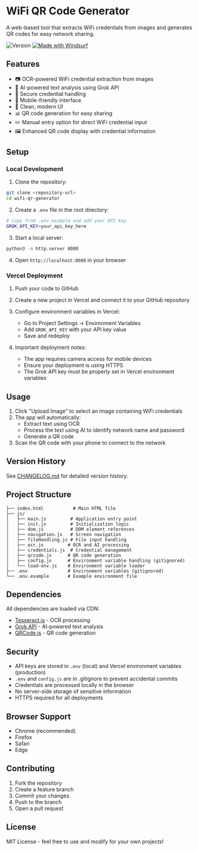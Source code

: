# WiFi QR Code Generator

A web-based tool that extracts WiFi credentials from images and generates QR codes for easy network sharing.

![Version](https://img.shields.io/badge/version-1.6.0-blue.svg)
[![Made with Windsurf](https://img.shields.io/badge/Made%20with-windsurf.ai-4e54c8.svg)](https://windsurf.ai)

## Features

- 📷 OCR-powered WiFi credential extraction from images
- 🤖 AI-powered text analysis using Grok API
- 🔐 Secure credential handling
- 📱 Mobile-friendly interface
- 🎨 Clean, modern UI
- 📊 QR code generation for easy sharing
- ✏️ Manual entry option for direct WiFi credential input
- 🖼️ Enhanced QR code display with credential information

## Setup

### Local Development

1. Clone the repository:
```bash
git clone <repository-url>
cd wifi-qr-generator
```

2. Create a `.env` file in the root directory:
```bash
# Copy from .env.example and add your API key
GROK_API_KEY=your_api_key_here
```

3. Start a local server:
```bash
python3 -m http.server 8080
```

4. Open `http://localhost:8080` in your browser

### Vercel Deployment

1. Push your code to GitHub

2. Create a new project in Vercel and connect it to your GitHub repository

3. Configure environment variables in Vercel:
   - Go to Project Settings → Environment Variables
   - Add `GROK_API_KEY` with your API key value
   - Save and redeploy

4. Important deployment notes:
   - The app requires camera access for mobile devices
   - Ensure your deployment is using HTTPS
   - The Grok API key must be properly set in Vercel environment variables

## Usage

1. Click "Upload Image" to select an image containing WiFi credentials
2. The app will automatically:
   - Extract text using OCR
   - Process the text using AI to identify network name and password
   - Generate a QR code
3. Scan the QR code with your phone to connect to the network

## Version History

See [CHANGELOG.md](CHANGELOG.md) for detailed version history.

## Project Structure

```
├── index.html           # Main HTML file
├── js/
│   ├── main.js         # Application entry point
│   ├── init.js         # Initialization logic
│   ├── dom.js          # DOM element references
│   ├── navigation.js   # Screen navigation
│   ├── fileHandling.js # File input handling
│   ├── ocr.js         # OCR and AI processing
│   ├── credentials.js  # Credential management
│   ├── qrcode.js      # QR code generation
│   ├── config.js      # Environment variable handling (gitignored)
│   └── load-env.js    # Environment variable loader
├── .env               # Environment variables (gitignored)
└── .env.example       # Example environment file
```

## Dependencies

All dependencies are loaded via CDN:
- [Tesseract.js](https://cdn.jsdelivr.net/npm/tesseract.js) - OCR processing
- [Grok API](https://x.ai) - AI-powered text analysis
- [QRCode.js](https://cdn.jsdelivr.net/npm/qrcode) - QR code generation

## Security

- API keys are stored in `.env` (local) and Vercel environment variables (production)
- `.env` and `config.js` are in .gitignore to prevent accidental commits
- Credentials are processed locally in the browser
- No server-side storage of sensitive information
- HTTPS required for all deployments

## Browser Support

- Chrome (recommended)
- Firefox
- Safari
- Edge

## Contributing

1. Fork the repository
2. Create a feature branch
3. Commit your changes
4. Push to the branch
5. Open a pull request

## License

MIT License - feel free to use and modify for your own projects!
